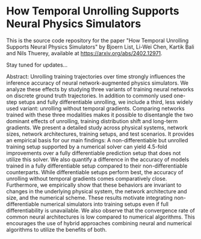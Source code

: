 # How Temporal Unrolling Supports Neural Physics Simulators

This is the source code repository for the paper "How Temporal Unrolling Supports Neural Physics Simulators" by
Bjoern List, Li-Wei Chen, Kartik Bali and Nils Thuerey, available at <https://arxiv.org/abs/2402.12971>.

Stay tuned for updates...

Abstract:
Unrolling training trajectories over time strongly influences the inference accuracy of neural network-augmented physics simulators. We analyze these effects by studying three variants of training neural networks on discrete ground truth trajectories. In addition to commonly used one-step setups and fully differentiable unrolling, we include a third, less widely used variant: unrolling without temporal gradients. Comparing networks trained with these three modalities makes it possible to disentangle the two dominant effects of unrolling, training distribution shift and long-term gradients. We present a detailed study across physical systems, network sizes, network architectures, training setups, and test scenarios. It provides an empirical basis for our main findings: A non-differentiable but unrolled training setup supported by a numerical solver can yield 4.5-fold improvements over a fully differentiable prediction setup that does not utilize this solver. We also quantify a difference in the accuracy of models trained in a fully differentiable setup compared to their non-differentiable counterparts. While differentiable setups perform best, the accuracy of unrolling without temporal gradients comes comparatively close. Furthermore, we empirically show that these behaviors are invariant to changes in the underlying physical system, the network architecture and size, and the numerical scheme. These results motivate integrating non-differentiable numerical simulators into training setups even if full differentiability is unavailable. We also observe that the convergence rate of common neural architectures is low compared to numerical algorithms. This encourages the use of hybrid approaches combining neural and numerical algorithms to utilize the benefits of both.

